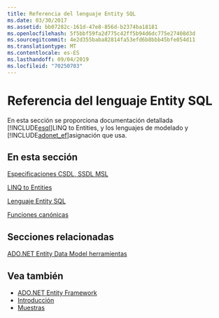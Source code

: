 ```yaml
---
title: Referencia del lenguaje Entity SQL
ms.date: 03/30/2017
ms.assetid: bb07282c-161d-47e8-856d-b2374ba18181
ms.openlocfilehash: 5f5bbf59fa2d775c42ff5b94d6dc775e27408d3d
ms.sourcegitcommit: 4e2d355baba82814fa53efd6b8bbb45bfe054d11
ms.translationtype: MT
ms.contentlocale: es-ES
ms.lasthandoff: 09/04/2019
ms.locfileid: "70250703"
---
```

# <a name="entity-sql-language-reference"></a>Referencia del lenguaje Entity SQL
En esta sección se proporciona documentación detallada [!INCLUDE[esql](../../../../../../includes/esql-md.md)]LINQ to Entities, y los lenguajes de modelado y [!INCLUDE[adonet_ef](../../../../../../includes/adonet-ef-md.md)]asignación que usa.  
  
## <a name="in-this-section"></a>En esta sección  
 [Especificaciones CSDL, SSDL MSL](csdl-ssdl-and-msl-specifications.md)  
  
 [LINQ to Entities](linq-to-entities.md)  
  
 [Lenguaje Entity SQL](entity-sql-language.md)  
  
 [Funciones canónicas](index.md)  
  
## <a name="related-sections"></a>Secciones relacionadas  
 [ADO.NET Entity Data Model herramientas](https://docs.microsoft.com/previous-versions/dotnet/netframework-4.0/bb399249(v=vs.100))  
  
## <a name="see-also"></a>Vea también

- [ADO.NET Entity Framework](../index.md)
- [Introducción](../getting-started.md)
- [Muestras](https://docs.microsoft.com/previous-versions/dotnet/netframework-4.0/bb738547(v=vs.100))
